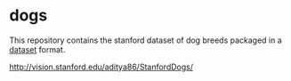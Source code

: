 # dogs

This repository contains the stanford dataset of dog breeds packaged in a [dataset](https://github.com/samuelgoto/dataset) format.

http://vision.stanford.edu/aditya86/StanfordDogs/

